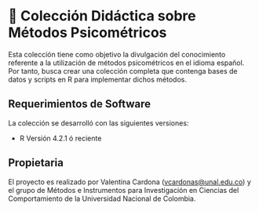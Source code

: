 # 📐 Colección Didáctica sobre Métodos Psicométricos

Esta colección tiene como objetivo la divulgación del conocimiento referente a la utilización de métodos psicométricos en el idioma español. Por tanto, busca crear una colección completa que contenga bases de datos y scripts en R para implementar dichos métodos.

## Requerimientos de Software
La colección se desarrolló con las siguientes versiones:

- R Versión 4.2.1 ó reciente

## Propietaria

El proyecto es realizado por Valentina Cardona (vcardonas@unal.edu.co) y el grupo de Métodos e Instrumentos para Investigación en Ciencias del Comportamiento de la Universidad Nacional de Colombia.
